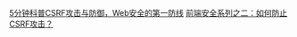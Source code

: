 [5分钟科普CSRF攻击与防御，Web安全的第一防线](http://mp.weixin.qq.com/s/l0Bv8bD0_F9etI5degk4iw)
[前端安全系列之二：如何防止CSRF攻击？](https://juejin.im/post/5bc009996fb9a05d0a055192)
